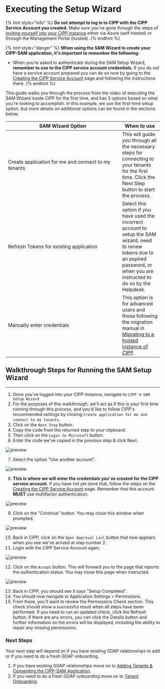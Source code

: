 # Executing the Setup Wizard

{% hint style="info" %}
**Do not attempt to log in to CIPP with the CIPP Service Account you created.** Make sure you've gone through the steps of [inviting yourself into your CIPP instance](addingusers.md) either via Azure (self-hosted) or through the Management Portal (hosted).
{% endhint %}

{% hint style="danger" %}
**When using the SAM Wizard to create your CIPP-SAM application, it's important to remember the following:**

* When you're asked to authenticate during the SAM Setup Wizard, **remember to use to the CIPP service account credentials**. If you do not have a service account prepared you can do so now by going to the [Creating the CIPP Service Account](creating-the-cipp-service-account-gdap-ready.md) page and following the instructions there.
{% endhint %}

This guide walks you through the process from the video of executing the SAM Wizard inside CIPP for the first time, and has 3 options based on what you're looking to accomplish. In this example, we use the first-time setup option, but more details on additional options can be found in the sections below.

<table><thead><tr><th width="357">SAM Wizard Option</th><th>When to use</th></tr></thead><tbody><tr><td>Create application for me and connect to my tenants</td><td>This will guide you through all the necessary steps for connecting to your tenants for the first time. Click the Next Step button to start the process. </td></tr><tr><td>Refresh Tokens for existing application</td><td>Select this option if you have used the incorrect account to setup the SAM wizard, need to renew tokens due to an expired password, or when you are instructed to do so by the Helpdesk.</td></tr><tr><td>Manually enter credentials</td><td>This option is for advanced users and those following the migration manual in <a href="migrating-to-hosted-cipp.md">Migrating to a hosted instance of CIPP</a>.</td></tr></tbody></table>

## Walkthrough Steps for Running the SAM Setup Wizard

***

1. Once you've logged into your CIPP instance, navigate to `CIPP` -> `SAM Setup Wizard`
2. For the purposes of this walkthrough, we'll act as if this is your first time running through this process, and you'd like to follow CIPP's recommended settings by clicking `Create application for me and connect to my tenants`.&#x20;
3. Click on the `Next Step` button.
4. Copy the code from the returned step to your clipboard.
5. Then click on the `Login to Microsoft` button.
6. Enter the code we've copied in the previous step & click Next.

![preview](https://storage.app.guidde.com/v0/b/guidde-production.appspot.com/o/quickguiddeScreenshots%2FIEPB08VSavefFaCa9OSp3Y87aGu1%2FcHS8iUw2JCAGwiJxSnp7sp%2Fp5ME1UvQhFjvs1vekExqyr_doc.png?alt=media\&token=c897b30d-a6d1-4719-9b19-81b876758d31\&time=Tue%20Aug%2006%202024%2014:39:39%20GMT-0400%20\(Eastern%20Daylight%20Time\))

7. Select the option "Use another account".

![preview](https://storage.app.guidde.com/v0/b/guidde-production.appspot.com/o/quickguiddeScreenshots%2FIEPB08VSavefFaCa9OSp3Y87aGu1%2FcHS8iUw2JCAGwiJxSnp7sp%2F5AA5BmHeVtaeNbAdvWUwMj_doc.png?alt=media\&token=086de524-e4fc-438d-a869-e1100e54fc11\&time=Tue%20Aug%2006%202024%2014:39:40%20GMT-0400%20\(Eastern%20Daylight%20Time\))

8. **This is where we will enter the credentials you've created for the CIPP service account.** If you have not yet done that, follow the steps on the [Creating the CIPP Service Account](creating-the-cipp-service-account-gdap-ready.md) page. Remember that this account **MUST** use multifactor authentication.

![preview](https://storage.app.guidde.com/v0/b/guidde-production.appspot.com/o/quickguiddeScreenshots%2FIEPB08VSavefFaCa9OSp3Y87aGu1%2FcHS8iUw2JCAGwiJxSnp7sp%2FiyunsATsNKEgE6AKHuK5eY_doc.png?alt=media\&token=ff0bf9ed-86d2-4c8c-85c3-8ccdf0a25982\&time=Tue%20Aug%2006%202024%2014:39:40%20GMT-0400%20\(Eastern%20Daylight%20Time\))

9. Click on the "Continue" button. You may close this window when prompted.

![preview](https://storage.app.guidde.com/v0/b/guidde-production.appspot.com/o/quickguiddeScreenshots%2FIEPB08VSavefFaCa9OSp3Y87aGu1%2FcHS8iUw2JCAGwiJxSnp7sp%2FqwRYUepEHwjkEzRPHkM28r_doc.png?alt=media\&token=5c05596a-2095-4550-80ed-bde6caf508ea\&time=Tue%20Aug%2006%202024%2014:39:40%20GMT-0400%20\(Eastern%20Daylight%20Time\))

10. Back in CIPP, click on the `Open Approval Linl` button that now appears when you see we've arrived at step number 2.
11. Login with the CIPP Service Account again.

![preview](https://storage.app.guidde.com/v0/b/guidde-production.appspot.com/o/quickguiddeScreenshots%2FIEPB08VSavefFaCa9OSp3Y87aGu1%2FcHS8iUw2JCAGwiJxSnp7sp%2FwtsU7NgDxSzEnQUh7PPK8M_doc.png?alt=media\&token=4aa50ce1-5905-4f88-b047-b615af42a76f\&time=Tue%20Aug%2006%202024%2014:39:40%20GMT-0400%20\(Eastern%20Daylight%20Time\))

12. Click on the `Accept` button. This will forward you to the page that reports the authentication status. You may close this page when instructed.

![preview](https://storage.app.guidde.com/v0/b/guidde-production.appspot.com/o/quickguiddeScreenshots%2FIEPB08VSavefFaCa9OSp3Y87aGu1%2FcHS8iUw2JCAGwiJxSnp7sp%2F14VtsFExYq3qBYps5WZ8hY_doc.png?alt=media\&token=08f3e5c9-e41d-4dd4-acb9-be9fb0f40f85\&time=Tue%20Aug%2006%202024%2014:39:43%20GMT-0400%20\(Eastern%20Daylight%20Time\))

13. Back in CIPP, you should see it says "Setup Completed".&#x20;
14. You should now navigate to Application Settings > Permissions.
15. &#x20;From there, you'll want to review the Permissions Check section. This check should show a successful result when all steps have been performed. If you need to run an updated check, click the Refresh button. If there are any errors, you can click the Details button and further information on the errors will be displayed, including the ability to repair any missing permissions.

### Next Steps

Your next step will depend on if you have existing GDAP relationships to add or if you need to do a fresh GDAP onboarding.

1. If you have existing GDAP relationships move on to [Adding Tenants & Consenting the CIPP-SAM Application](adding-tenants-and-consenting-the-cipp-sam-application.md).
2. If you need to do a fresh GDAP onboarding move on to [Tenant Onboarding](gdap-invite-wizard.md).
